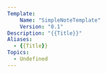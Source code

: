 ```yaml
---
Template:
    Name: "SimpleNoteTemplate"
    Version: "0.1"
Description: "{{Title}}"
Aliases:
  - {{Title}}
Topics:
  - Undefined
---
```

